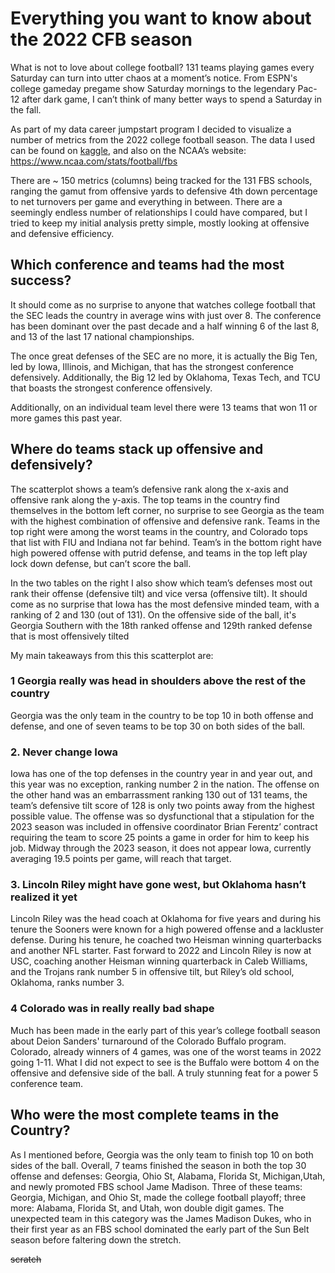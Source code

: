 # Everything you want to know about the 2022 CFB season

What is not to love about college football? 131 teams playing games every Saturday can turn into utter chaos at a moment’s notice. From ESPN's college gameday pregame show Saturday mornings to the legendary Pac-12 after dark game, I can’t think of many better ways to spend a Saturday in the fall. 

As part of my data career jumpstart program I decided to visualize a number of metrics from the 2022 college football season.  The data I used can be found on [kaggle](https://www.kaggle.com/datasets/jeffgallini/college-football-team-stats-2019/code), and also on the NCAA’s website: <https://www.ncaa.com/stats/football/fbs>

There are ~ 150 metrics (columns) being tracked for the 131 FBS schools, ranging the gamut from offensive yards to defensive 4th down percentage to net turnovers per game and everything in between. There are a seemingly endless number of relationships I could have compared, but I tried to keep my initial analysis pretty simple, mostly looking at offensive and defensive efficiency. 

## Which conference and teams had the most success? ##

It should come as no surprise to anyone that watches college football that the SEC leads the country in average wins with just over 8. The conference has been dominant over the past decade and a half winning 6 of the last 8, and 13 of the last 17 national championships. 

The once great defenses of the SEC are no more, it is actually the Big Ten, led by Iowa, Illinois, and Michigan, that has the strongest conference defensively. Additionally, the Big 12 led by Oklahoma, Texas Tech, and TCU that boasts the strongest conference offensively.

Additionally, on an individual team level there were 13 teams that won 11 or more games this past year. 


## Where do teams stack up offensive and defensively? ##


The scatterplot shows a team’s defensive rank along the x-axis and offensive rank along the y-axis. The top teams in the country find themselves in the bottom left corner, no surprise to see Georgia as the team with the highest combination of offensive and defensive rank. Teams in the top right were among the worst teams in the country, and Colorado tops that list with FIU and Indiana not far behind. Team’s in the bottom right have high powered offense with putrid defense, and teams in the top left play lock down defense, but can’t score the ball. 

In the two tables on the right I also show which team’s defenses most out rank their offense (defensive tilt) and vice versa (offensive tilt). It should come as no surprise that Iowa has the most defensive minded team, with a ranking of 2 and 130 (out of 131). On the offensive side of the ball, it's Georgia Southern with the 18th ranked offense and 129th ranked defense that is most offensively tilted

My main takeaways from this this scatterplot are:
### 1 Georgia really was head in shoulders above the rest of the country ###
Georgia was the only team in the country to be top 10 in both offense and defense, and one of seven teams to be top 30 on both sides of the ball.
### 2. Never change Iowa ###
Iowa has one of the top defenses in the country year in and year out, and this year was no exception, ranking number 2 in the nation. The offense on the other hand was an embarrassment ranking 130 out of 131 teams, the team’s defensive tilt score of 128 is only two points away from the highest possible value. The offense was so dysfunctional that a stipulation for the 2023 season was included in offensive coordinator Brian Ferentz’ contract requiring the team to score 25 points a game in order for him to keep his job. Midway through the 2023 season, it does not appear Iowa, currently averaging 19.5 points per game, will reach that target.
### 3. Lincoln Riley might have gone west, but Oklahoma hasn’t realized it yet ###
Lincoln Riley was the head coach at Oklahoma for five years and during his tenure the Sooners were known for a high powered offense and a lackluster defense. During his tenure, he coached two Heisman winning quarterbacks and another NFL starter. Fast forward to 2022 and Lincoln Riley is now at USC, coaching another Heisman winning quarterback in Caleb Williams, and the Trojans rank number 5 in offensive tilt, but Riley’s old school, Oklahoma, ranks number 3.
### 4 Colorado was in really really bad shape ###
Much has been made in the early part of this year’s college football season about Deion Sanders' turnaround of the Colorado Buffalo program. Colorado, already winners of 4 games, was one of the worst teams in 2022 going 1-11. What I did not expect to see is the Buffalo were bottom 4 on the offensive and defensive side of the ball. A truly stunning feat for a power 5 conference team. 

## Who were the most complete teams in the Country? ##

As I mentioned before, Georgia was the only team to finish top 10 on both sides of the ball. Overall, 7 teams finished the season in both the top 30 offense and defenses: Georgia, Ohio St, Alabama, Florida St, Michigan,Utah, and newly promoted FBS school Jame Madison. Three of these teams: Georgia, Michigan, and Ohio St, made the college football playoff; three more: Alabama, Florida St, and Utah, won double digit games. The unexpected team in this category was the James Madison Dukes, who in their first year as an FBS school dominated the early part of the Sun Belt season before faltering down the stretch.

~~scratch~~

